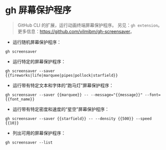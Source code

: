 # gh 屏幕保护程序

> GitHub CLI 的扩展，运行动画终端屏幕保护程序。
> 另见：`gh extension`。
> 更多信息：<https://github.com/vilmibm/gh-screensaver>。

- 运行随机屏幕保护程序：

`gh screensaver`

- 运行特定的屏幕保护程序：

`gh screensaver --saver {{fireworks|life|marquee|pipes|pollock|starfield}}`

- 运行带有特定文本和字体的“跑马灯”屏幕保护程序：

`gh screensaver --saver {{marquee}} -- --message="{{message}}" --font={{font_name}}`

- 运行带有特定密度和速度的“星空”屏幕保护程序：

`gh screensaver --saver {{starfield}} -- --density {{500}} --speed {{10}}`

- 列出可用的屏幕保护程序：

`gh screensaver --list`